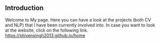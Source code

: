 ## Introduction
Welcome to My page. Here you can have a look at the projects (both CV and NLP) that I have been currently involved into.
In case you want to look at the website, click on the following link.
 https://shivensingh2013.github.io/home

